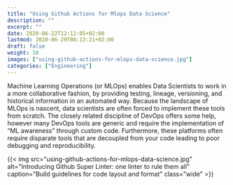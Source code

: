 ```yaml
---
title: "Using Github Actions for Mlops Data Science"
description: ""
excerpt: ""
date: 2020-06-22T12:12:05+02:00
lastmod: 2020-06-29T08:13:21+02:00
draft: false
weight: 10
images: ["using-github-actions-for-mlops-data-science.jpg"]
categories: ["Engineering"]
---
```


Machine Learning Operations (or MLOps) enables Data Scientists to work in a more collaborative fashion, by providing testing, lineage, versioning, and historical information in an automated way.  Because the landscape of MLOps is nascent, data scientists are often forced to implement these tools from scratch. The closely related discipline of DevOps offers some help, however many DevOps tools are generic and require the implementation of “ML awareness” through custom code. Furthermore, these platforms often require disparate tools that are decoupled from your code leading to poor debugging and reproducibility.

{{< img src="using-github-actions-for-mlops-data-science.jpg" alt="Introducing Github Super Linter: one linter to rule them all" caption="Build guidelines for code layout and format" class="wide" >}}
